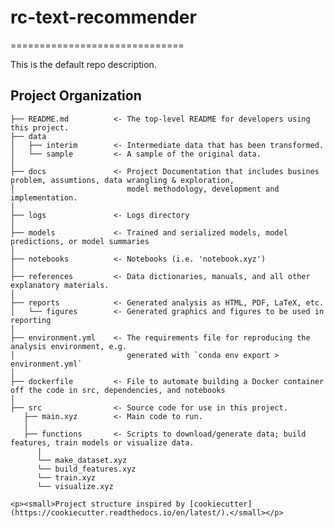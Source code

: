  # rc-text-recommender 
  ============================== 

  This is the default repo description.



  
  Project Organization
  ------------

    ├── README.md          <- The top-level README for developers using this project.
    ├── data
    │   ├── interim        <- Intermediate data that has been transformed.
    │   └── sample         <- A sample of the original data.
    │
    ├── docs               <- Project Documentation that includes busines problem, assumtions, data wrangling & exploration, 
    │                         model methodology, development and implementation.
    │
    ├── logs               <- Logs directory
    │
    ├── models             <- Trained and serialized models, model predictions, or model summaries
    │
    ├── notebooks          <- Notebooks (i.e. 'notebook.xyz')
    │
    ├── references         <- Data dictionaries, manuals, and all other explanatory materials.
    │
    ├── reports            <- Generated analysis as HTML, PDF, LaTeX, etc.
    │   └── figures        <- Generated graphics and figures to be used in reporting
    │
    ├── environment.yml    <- The requirements file for reproducing the analysis environment, e.g.
    │                         generated with `conda env export > environment.yml`
    │
    ├── dockerfile         <- File to automate building a Docker container off the code in src, dependencies, and notebooks
    │
    ├── src                <- Source code for use in this project.
       ├── main.xyz        <- Main code to run. 
       │
       ├── functions       <- Scripts to download/generate data; build features, train models or visualize data. 
          |
          └── make_dataset.xyz
          └── build_features.xyz
          └── train.xyz
          └── visualize.xyz

    <p><small>Project structure inspired by [cookiecutter](https://cookiecutter.readthedocs.io/en/latest/).</small></p>
  
  